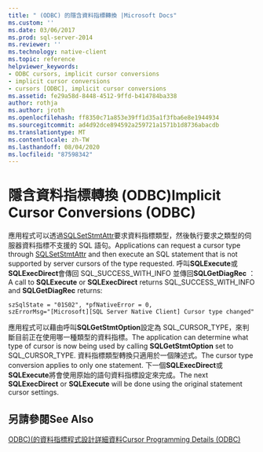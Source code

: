 ```yaml
---
title: " (ODBC) 的隱含資料指標轉換 |Microsoft Docs"
ms.custom: ''
ms.date: 03/06/2017
ms.prod: sql-server-2014
ms.reviewer: ''
ms.technology: native-client
ms.topic: reference
helpviewer_keywords:
- ODBC cursors, implicit cursor conversions
- implicit cursor conversions
- cursors [ODBC], implicit cursor conversions
ms.assetid: fe29a58d-8448-4512-9ffd-b414784ba338
author: rothja
ms.author: jroth
ms.openlocfilehash: ff8350c71a853e39ff1d35a1f3fba6e8e1944934
ms.sourcegitcommit: ad4d92dce894592a259721a1571b1d8736abacdb
ms.translationtype: MT
ms.contentlocale: zh-TW
ms.lasthandoff: 08/04/2020
ms.locfileid: "87598342"
---
```

# <a name="implicit-cursor-conversions-odbc"></a><span data-ttu-id="6f6a6-102">隱含資料指標轉換 (ODBC)</span><span class="sxs-lookup"><span data-stu-id="6f6a6-102">Implicit Cursor Conversions (ODBC)</span></span>
  <span data-ttu-id="6f6a6-103">應用程式可以透過[SQLSetStmtAttr](../../native-client-odbc-api/sqlsetstmtattr.md)要求資料指標類型，然後執行要求之類型的伺服器資料指標不支援的 SQL 語句。</span><span class="sxs-lookup"><span data-stu-id="6f6a6-103">Applications can request a cursor type through [SQLSetStmtAttr](../../native-client-odbc-api/sqlsetstmtattr.md) and then execute an SQL statement that is not supported by server cursors of the type requested.</span></span> <span data-ttu-id="6f6a6-104">呼叫**SQLExecute**或**SQLExecDirect**會傳回 SQL_SUCCESS_WITH_INFO 並傳回**SQLGetDiagRec** ：</span><span class="sxs-lookup"><span data-stu-id="6f6a6-104">A call to **SQLExecute** or **SQLExecDirect** returns SQL_SUCCESS_WITH_INFO and **SQLGetDiagRec** returns:</span></span>  
  
```  
szSqlState = "01S02", *pfNativeError = 0,  
szErrorMsg="[Microsoft][SQL Server Native Client] Cursor type changed"  
```  
  
 <span data-ttu-id="6f6a6-105">應用程式可以藉由呼叫**SQLGetStmtOption**設定為 SQL_CURSOR_TYPE，來判斷目前正在使用哪一種類型的資料指標。</span><span class="sxs-lookup"><span data-stu-id="6f6a6-105">The application can determine what type of cursor is now being used by calling **SQLGetStmtOption** set to SQL_CURSOR_TYPE.</span></span> <span data-ttu-id="6f6a6-106">資料指標類型轉換只適用於一個陳述式。</span><span class="sxs-lookup"><span data-stu-id="6f6a6-106">The cursor type conversion applies to only one statement.</span></span> <span data-ttu-id="6f6a6-107">下一個**SQLExecDirect**或**SQLExecute**將會使用原始的語句資料指標設定來完成。</span><span class="sxs-lookup"><span data-stu-id="6f6a6-107">The next **SQLExecDirect** or **SQLExecute** will be done using the original statement cursor settings.</span></span>  
  
## <a name="see-also"></a><span data-ttu-id="6f6a6-108">另請參閱</span><span class="sxs-lookup"><span data-stu-id="6f6a6-108">See Also</span></span>  
 [<span data-ttu-id="6f6a6-109">ODBC&#41;&#40;的資料指標程式設計詳細資料</span><span class="sxs-lookup"><span data-stu-id="6f6a6-109">Cursor Programming Details &#40;ODBC&#41;</span></span>](cursor-programming-details-odbc.md)  
  
  
